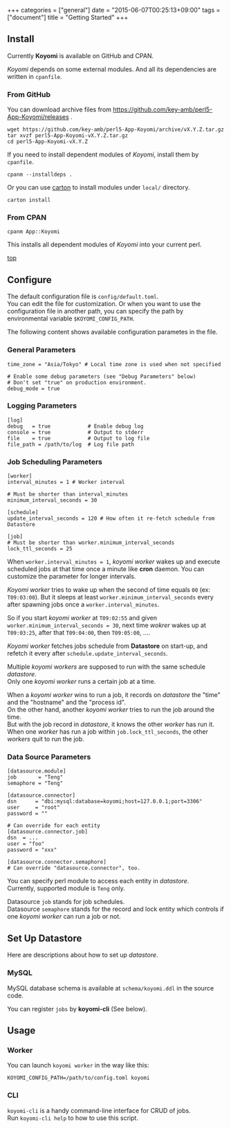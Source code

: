 +++
categories = ["general"]
date = "2015-06-07T00:25:13+09:00"
tags = ["document"]
title = "Getting Started"
+++

## Install

Currently **Koyomi** is available on GitHub and CPAN.

_Koyomi_ depends on some external modules. And all its dependencies are written in `cpanfile`.

### From GitHub

You can download archive files from https://github.com/key-amb/perl5-App-Koyomi/releases .

```
wget https://github.com/key-amb/perl5-App-Koyomi/archive/vX.Y.Z.tar.gz
tar xvzf perl5-App-Koyomi-vX.Y.Z.tar.gz
cd perl5-App-Koyomi-vX.Y.Z
```

If you need to install dependent modules of _Koyomi_, install them by `cpanfile`.

```
cpanm --installdeps .
```

Or you can use [carton](http://search.cpan.org/dist/carton/) to install modules under `local/` directory.

```
carton install
```

### From CPAN

```
cpanm App::Koyomi
```

This installs all dependent modules of _Koyomi_ into your current perl.

[top](#)

## Configure

The default configuration file is `config/default.toml`.  
You can edit the file for customization.
Or when you want to use the configuration file in another path, you can specify
the path by environmental variable `$KOYOMI_CONFIG_PATH`.

The following content shows available configuration parametes in the file.

### General Parameters

```
time_zone = "Asia/Tokyo" # Local time zone is used when not specified

# Enable some debug parameters (see "Debug Parameters" below)
# Don't set "true" on production environment.
debug_mode = true
```

### Logging Parameters

```
[log]
debug   = true            # Enable debug log
console = true            # Output to stderr
file    = true            # Output to log file
file_path = /path/to/log  # Log file path
```

### Job Scheduling Parameters

```
[worker]
interval_minutes = 1 # Worker interval

# Must be shorter than interval_minutes
minimum_interval_seconds = 30

[schedule]
update_interval_seconds = 120 # How often it re-fetch schedule from Datastore

[job]
# Must be shorter than worker.minimum_interval_seconds
lock_ttl_seconds = 25
```

When `worker.interval_minutes = 1`, _koyomi worker_ wakes up and execute scheduled jobs at that time once a minute like **cron** daemon.
You can customize the parameter for longer intervals.

_Koyomi worker_ tries to wake up when the second of time equals `00` (ex: `T09:03:00`).
But it sleeps at least `worker.minimum_interval_seconds` every after spawning jobs once a `worker.interval_minutes`.

So if you start _koyomi worker_ at `T09:02:55` and given `worker.minimum_interval_seconds = 30`, next time _wokrer_ wakes up at `T09:03:25`, after that `T09:04:00`, then `T09:05:00`, ....

_Koyomi worker_ fetches jobs schedule from **Datastore** on start-up, and refetch it every after `schedule.update_interval_seconds`.

Multiple _koyomi workers_ are supposed to run with the same schedule _datastore_.  
Only one _koyomi worker_ runs a certain job at a time.

When a _koyomi worker_ wins to run a job, it records on _datastore_ the "time" and the "hostname" and the "process id".  
On the other hand, another _koyomi worker_ tries to run the job around the time.  
But with the job record in _datastore_, it knows the other _worker_ has run it.  
When one _worker_ has run a job within `job.lock_ttl_seconds`, the other _workers_ quit to run the job.

### Data Source Parameters

```
[datasource.module]
job       = "Teng"
semaphore = "Teng"

[datasource.connector]
dsn      = "dbi:mysql:database=koyomi;host=127.0.0.1;port=3306"
user     = "root"
password = ""

# Can override for each entity
[datasource.connector.job]
dsn  = ...
user = "foo"
password = "xxx"

[datasource.connector.semaphore]
# Can override "datasource.connector", too.
```

You can specify perl module to access each entity in _datastore_.  
Currently, supported module is `Teng` only.

Datasource `job` stands for job schedules.  
Datasource `semaphore` stands for the record and lock entity which controls if one _koyomi worker_ can run a job or not.

## Set Up Datastore

Here are descriptions about how to set up _datastore_.

### MySQL

MySQL database schema is available at `schema/koyomi.ddl` in the source code.

You can register `jobs` by **koyomi-cli** (See below).

## Usage

### Worker

You can launch `koyomi worker` in the way like this:

```
KOYOMI_CONFIG_PATH=/path/to/config.toml koyomi
```

### CLI

`koyomi-cli` is a handy command-line interface for CRUD of jobs.  
Run `koyomi-cli help` to how to use this script.
